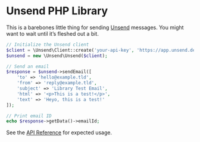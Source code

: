 # Unsend PHP Library

This is a barebones little thing for sending [Unsend](https://unsend.dev) messages. You might want to wait until it’s fleshed out a bit.

```php
// Initialize the Unsend client
$client = \Unsend\Client::create('your-api-key', 'https://app.unsend.dev');
$unsend = new \Unsend\Unsend($client);

// Send an email
$response = $unsend->sendEmail([
    'to' => 'hello@example.tld',
    'from' => 'reply@example.tld',
    'subject' => 'Library Test Email',
    'html' => '<p>This is a test!</p>',
    'text' => 'Heyo, this is a test!'
]);

// Print email ID
echo $response->getData()->emailId;
```

See the [API Reference](https://docs.unsend.dev/api-reference/introduction) for expected usage.
